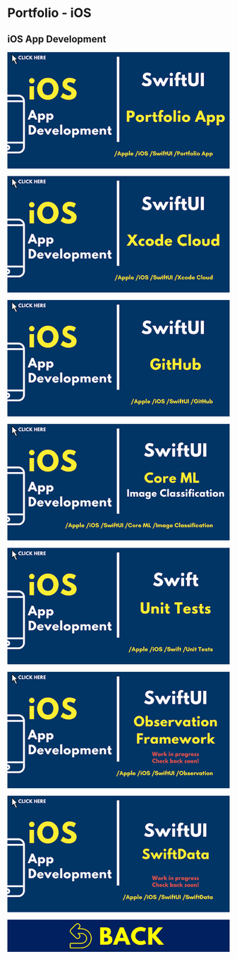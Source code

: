 
# Portfolio - iOS

## iOS App Development

[![iOS01](../images/covers/IOS01.png)](../jupyter_notebooks/iOS_Portfolio.ipynb)

[![iOS02](../images/covers/IOS02.png)](../jupyter_notebooks/iOS_Xcode_Cloud.ipynb)

[![iOS03](../images/covers/IOS03.png)](../jupyter_notebooks/iOS_GitHub.ipynb)

[![iOS04](../images/covers/IOS04.png)](../jupyter_notebooks/iOS_CoreML.ipynb)

[![iOS05](../images/covers/IOS05.png)](../jupyter_notebooks/iOS_UnitTests.ipynb)

![iOS06](../images/covers/IOS06.png)

![iOS07](../images/covers/IOS07.png)

[![HOM00](../images/covers/BCK.png)](../README.md)